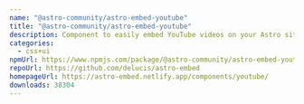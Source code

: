 ```yaml
---
name: "@astro-community/astro-embed-youtube"
title: "@astro-community/astro-embed-youtube"
description: Component to easily embed YouTube videos on your Astro site
categories:
  - css+ui
npmUrl: https://www.npmjs.com/package/@astro-community/astro-embed-youtube
repoUrl: https://github.com/delucis/astro-embed
homepageUrl: https://astro-embed.netlify.app/components/youtube/
downloads: 38304
---
```


